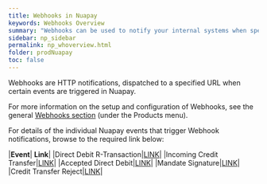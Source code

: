 ```yaml
---
title: Webhooks in Nuapay
keywords: Webhooks Overview
summary: "Webhooks can be used to notify your internal systems when specific events occur in Nuapay."
sidebar: np_sidebar
permalink: np_whoverview.html
folder: prodNuapay
toc: false
---
```



Webhooks are HTTP notifications, dispatched to a specified URL when certain events are triggered in Nuapay. 

For more information on the setup and configuration of Webhooks, see the general [Webhooks section](wh_overview.html) (under the Products menu). 

For details of the individual Nuapay events that trigger Webhook notifications, browse to the required link below:

|**Event**| **Link**|
|Direct Debit R-Transaction|[LINK](np_whddrejectevent.html)|
|Incoming Credit Transfer|[LINK](np_whincomingct.html)|
|Accepted Direct Debit|[LINK](np_whaccepteddd.html)|
|Mandate Signature|[LINK](np_whmandsignature.html)|
|Credit Transfer Reject|[LINK](np_whctreject.html)|
